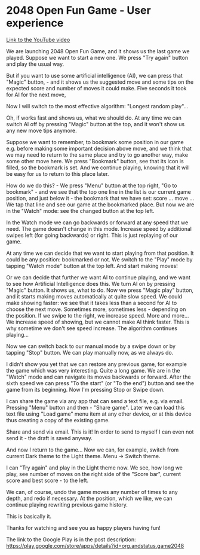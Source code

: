 # 2048 Open Fun Game - User experience
[Link to the YouTube video](https://youtu.be/kF_ZCKU5xlc)

We are launching 2048 Open Fun Game,
and it shows us the last game we played.
Suppose we want to start a new one. We press "Try again" button and play the usual way.

But if you want to use some artificial intelligence (AI), we can press that "Magic" button, - and it shows us the suggested move and some tips on the expected score and number of moves it could make. Five seconds it took for AI for the next move, 

Now I will switch to the most effective algorithm: "Longest random play"...

Oh, if works fast and shows us, what we should do. At any time we can switch AI off by pressing "Magic" button at the top, and it won't show us any new move tips anymore.

Suppose we want to remember, to bookmark some position in our game e.g. before making some important decision above move, and we think that we may need to return to the same place and try to go another way, make some other move here.
We press "Bookmark" button, see that its icon is filled, so the bookmark is set.
And we continue playing, knowing that it will be easy for us to return to this place later.

How do we do this? - We press "Menu" button at the top right, "Go to bookmark" -
and we see that the top one line in the list is our current game position, 
and just below it - the bookmark that we have set: score ... move ... 
We tap that line and see our game at the bookmarked place.
But now we are in the "Watch" mode: see the changed button at the top left.

In the Watch mode we can go backwards or forward at any speed that we need. The game doesn't change in this mode. Increase speed by additional swipes left (for going backwards) or right.
This is just replaying of our game.

At any time we can decide that we want to start playing from that position. It could be any position: bookmarked or not.
We switch to the "Play" mode by tapping "Watch mode" button at the top left. And start making moves!

Or we can decide that further we want AI to continue playing, and we want to see how Artificial Intelligence does this. 
We turn AI on by pressing "Magic" button. It shows us, what to do. 
Now we press "Magic play" button, and it starts making moves automatically at quite slow speed.
We could make showing faster: we see that it takes less than a second for AI to choose the next move. Sometimes more, sometimes less - depending on the position.
If we swipe to the right, we increase speed. More and more...
We increase speed of showing, but we cannot make AI think faster. 
This is why sometime we don't see speed increase. The algorithm continues playing...

Now we can switch back to our manual mode by a swipe down or by tapping "Stop" button. We can play manually now, as we always do.

I didn't show you yet that we can restore any previous game, for example the game which was very interesting. 
Quite a long game. We are in the "Watch" mode and can navigate its moves backwards or forward. After the sixth speed we can press "To the start" (or "To the end") button and see the game from its beginning.
Now I'm pressing Stop or Swipe down.

I can share the game via any app that can send a text file, e.g. via email. Pressing "Menu" button and then - "Share game". Later we can load this text file using "Load game" menu item at any other device, or at this device thus creating a copy of the existing game.

Share and send via email. This is it! In order to send to myself I can even not send it - the draft is saved anyway. 

And now I return to the game... Now we can, for example, switch from current Dark theme to the Light theme. Menu -> Switch theme.

I can "Try again" and play in the Light theme now. We see, how long we play,
see number of moves on the right side of the "Score bar", current score and best score - to the left. 

We can, of course, undo the game moves any number of times to any depth, and redo if necessary. At the position, which we like, we can continue playing rewriting previous game history.

This is basically it.

Thanks for watching and see you as happy players having fun! 

The link to the Google Play is in the post description: https://play.google.com/store/apps/details?id=org.andstatus.game2048
